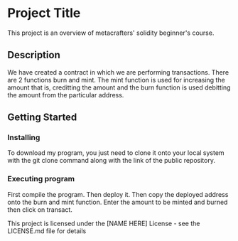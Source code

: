 # Project Title

This project is an overview of metacrafters' solidity beginner's course. 

## Description

We have created a contract in which we are performing transactions. There are 2 functions burn and mint. The mint function is used for increasing the amount that is, creditting the amount and
the burn function is used debitting the amount from the particular address.

## Getting Started

### Installing

To download my program, you just need to clone it onto your local system with the git clone command along with the link of the public repository.

### Executing program

First compile the program.
Then deploy it.
Then copy the deployed address onto the burn and mint function.
Enter the amount to be minted and burned then click on transact.

This project is licensed under the [NAME HERE] License - see the LICENSE.md file for details
